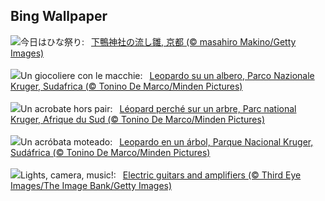 ## Bing Wallpaper
![](https://www.bing.com/th?id=OHR.Hinamatsuri2024_JA-JP0939071176_UHD.jpg&w=1000)今日はひな祭り:&nbsp;&ensp;[下鴨神社の流し雛, 京都 (© masahiro Makino/Getty Images)](https://www.bing.com/th?id=OHR.Hinamatsuri2024_JA-JP0939071176_UHD.jpg)
<br><br/>
![](https://www.bing.com/th?id=OHR.KrugerLeopard_IT-IT3868840858_UHD.jpg&w=1000)Un giocoliere con le macchie:&nbsp;&ensp;[Leopardo su un albero, Parco Nazionale Kruger, Sudafrica (© Tonino De Marco/Minden Pictures)](https://www.bing.com/th?id=OHR.KrugerLeopard_IT-IT3868840858_UHD.jpg)
<br><br/>
![](https://www.bing.com/th?id=OHR.KrugerLeopard_FR-FR6172062962_UHD.jpg&w=1000)Un acrobate hors pair:&nbsp;&ensp;[Léopard perché sur un arbre, Parc national Kruger, Afrique du Sud (© Tonino De Marco/Minden Pictures)](https://www.bing.com/th?id=OHR.KrugerLeopard_FR-FR6172062962_UHD.jpg)
<br><br/>
![](https://www.bing.com/th?id=OHR.KrugerLeopard_ES-ES8263173338_UHD.jpg&w=1000)Un acróbata moteado:&nbsp;&ensp;[Leopardo en un árbol, Parque Nacional Kruger, Sudáfrica (© Tonino De Marco/Minden Pictures)](https://www.bing.com/th?id=OHR.KrugerLeopard_ES-ES8263173338_UHD.jpg)
<br><br/>
![](https://www.bing.com/th?id=OHR.BritAwardsGuitarsUK_EN-GB7128101081_UHD.jpg&w=1000)Lights, camera, music!:&nbsp;&ensp;[Electric guitars and amplifiers (© Third Eye Images/The Image Bank/Getty Images)](https://www.bing.com/th?id=OHR.BritAwardsGuitarsUK_EN-GB7128101081_UHD.jpg)
<br><br/>
